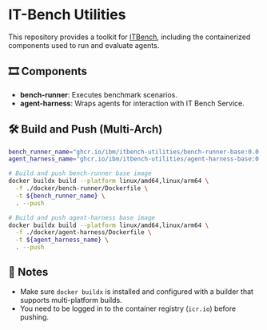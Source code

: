 # IT-Bench Utilities

This repository provides a toolkit for [ITBench](https://github.com/IBM/itbench), including the containerized components used to run and evaluate agents.

## 🎞️ Components

- **bench-runner**: Executes benchmark scenarios.
- **agent-harness**: Wraps agents for interaction with IT Bench Service.

## 🛠️ Build and Push (Multi-Arch)

```bash
bench_runner_name="ghcr.io/ibm/itbench-utilities/bench-runner-base:0.0.1"
agent_harness_name="ghcr.io/ibm/itbench-utilities/agent-harness-base:0.0.1"

# Build and push bench-runner base image
docker buildx build --platform linux/amd64,linux/arm64 \
  -f ./docker/bench-runner/Dockerfile \
  -t ${bench_runner_name} \
  . --push

# Build and push agent-harness base image
docker buildx build --platform linux/amd64,linux/arm64 \
  -f ./docker/agent-harness/Dockerfile \
  -t ${agent_harness_name} \
  . --push
```

## 📝 Notes

- Make sure `docker buildx` is installed and configured with a builder that supports multi-platform builds.
- You need to be logged in to the container registry (`icr.io`) before pushing.
